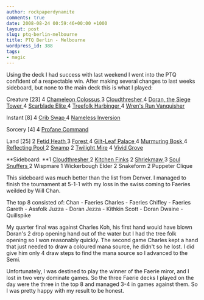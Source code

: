 ```yaml
---
author: rockpaperdynamite
comments: true
date: 2008-08-24 00:59:46+00:00 +1000
layout: post
slug: ptq-berlin-melbourne
title: PTQ Berlin - Melbourne
wordpress_id: 388
tags:
- magic
---
```


Using the deck I had success with last weekend I went into the PTQ confident of a respectable win. After making several changes to last weeks sideboard, but none to the main deck this is what I played:

Creature [23]
4 [Chameleon Colossus
](http://www.magiccards.info/query.php?cardname=Chameleon+Colossus)3 [Cloudthresher
](http://www.magiccards.info/query.php?cardname=Cloudthresher)4 [Doran, the Siege Tower
](http://www.magiccards.info/query.php?cardname=Doran%2C+the+Siege+Tower)4 [Scarblade Elite
](http://www.magiccards.info/query.php?cardname=Scarblade+Elite)4 [Treefolk Harbinger
](http://www.magiccards.info/query.php?cardname=Treefolk+Harbinger)4 [Wren's Run Vanquisher](http://www.magiccards.info/query.php?cardname=Wren%27s+Run+Vanquisher)

<!-- more -->

Instant [8]
4 [Crib Swap
](http://www.magiccards.info/query.php?cardname=Crib+Swap)4 [Nameless Inversion](http://www.magiccards.info/query.php?cardname=Nameless+Inversion)

Sorcery [4]
4 [Profane Command](http://www.magiccards.info/query.php?cardname=Profane+Command)





Land [25]
2 [Fetid Heath
](http://www.magiccards.info/query.php?cardname=Fetid+Heath)3 [Forest
](http://www.magiccards.info/query.php?cardname=Forest)4 [Gilt-Leaf Palace
](http://www.magiccards.info/query.php?cardname=Gilt-Leaf+Palace)4 [Murmuring Bosk
](http://www.magiccards.info/query.php?cardname=Murmuring+Bosk)4 [Reflecting Pool
](http://www.magiccards.info/query.php?cardname=Reflecting+Pool)2 [Swamp](http://www.magiccards.info/query.php?cardname=Swamp)
2 [Twilight Mire](http://www.magiccards.info/query.php?cardname=Twilight+Mire)
4 [Vivid Grove
](http://www.magiccards.info/query.php?cardname=Vivid+Grove)




**Sideboard:
**1 [Cloudthresher
](http://www.magiccards.info/query.php?cardname=Cloudthresher)2 [Kitchen Finks](http://www.magiccards.info/query.php?cardname=Kitchen+Finks)
2 [Shriekmaw
](http://www.magiccards.info/query.php?cardname=Shriekmaw)3 [Soul Snuffers
](http://www.magiccards.info/query.php?cardname=Soul+Snuffers)2 Wispmare
1 Wickerbough Elder
2 Snakeform
2 Puppeter Clique

This sideboard was much better than the list from Denver. I managed to finish the tournament at 5-1-1 with my loss in the swiss coming to Faeries weilded by Will Chan.

The top 8 consisted of:
Chan - Faeries
Charles - Faeries
Chifley - Faeries
Gareth - Assfolk
Juzza - Doran
Jezza - Kithkin
Scott - Doran
Dwaine - Quillspike

My quarter final was against Charles Koh, his first hand would have blown Doran's 2 drop opening hand out of the water but I had the tree folk opening so I won reasonably quickly. The second game Charles kept a hand that just needed to draw a coloured mana source, he didn't so he lost. I did give him only 4 draw steps to find the mana source so I advanced to the Semi.

Unfortunately, I was destined to play the winner of the Faerie miror, and I lost in two very dominate games. So the three Faerie decks I played on the day were the three in the top 8 and managed 3-4 in games against them. So I was pretty happy with my result to be honest.
